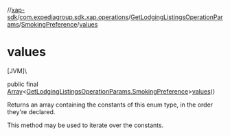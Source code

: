 //[xap-sdk](../../../../index.md)/[com.expediagroup.sdk.xap.operations](../../index.md)/[GetLodgingListingsOperationParams](../index.md)/[SmokingPreference](index.md)/[values](values.md)

# values

[JVM]\

public final [Array](https://kotlinlang.org/api/latest/jvm/stdlib/kotlin/-array/index.html)&lt;[GetLodgingListingsOperationParams.SmokingPreference](index.md)&gt;[values](values.md)()

Returns an array containing the constants of this enum type, in the order they're declared.

This method may be used to iterate over the constants.
